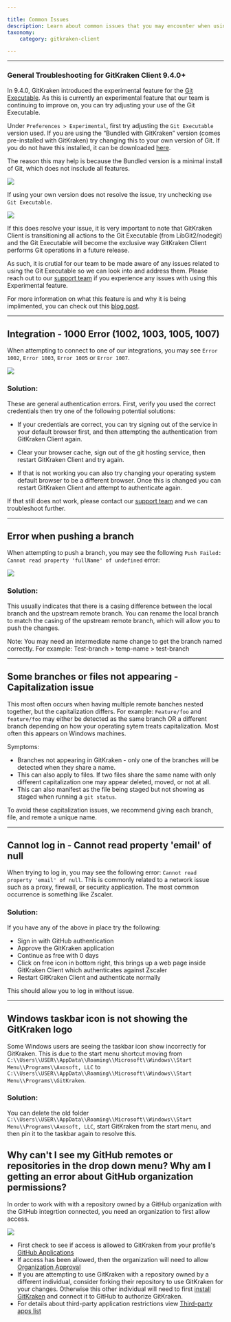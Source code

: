 ```yaml
---

title: Common Issues
description: Learn about common issues that you may encounter when using GitKraken Client.
taxonomy:
    category: gitkraken-client

---
```


***
### General Troubleshooting for GitKraken Client 9.4.0+

In 9.4.0, GitKraken introduced the experimental feature for the [Git Executable](/gitkraken-client/experimental-features/#git-executable). As this is currently an experimental feature that our team is continuing to improve on, you can try adjusting your use of the Git Executable.

Under `Preferences > Experimental`, first try adjusting the `Git Executable` version used. If you are using the “Bundled with GitKraken” version (comes pre-installed with GitKraken) try changing this to your own version of Git. If you do not have this installed, it can be downloaded [here](https://git-scm.com/download).

The reason this may help is because the Bundled version is a minimal install of Git, which does not insclude all features.

<img src="/wp-content/uploads/gkc-git-executable-version.png" class="img-responsive center img-bordered">

If using your own version does not resolve the issue, try unchecking `Use Git Executable`.

<img src="/wp-content/uploads/gkc-use-git-executable.png" class="img-responsive center img-bordered">

If this does resolve your issue, it is very important to note that GitKraken Client is transitioning all actions to the Git Executable (from LibGit2/nodegit) and the Git Executable will become the exclusive way GitKraken Client performs Git operations in a future release.

As such, it is crutial for our team to be made aware of any issues related to using the Git Executable so we can look into and address them. Please reach out to our [support team](https://help.gitkraken.com/gitkraken-client/contact-support/) if you experience any issues with using this Experimental feature.

For more information on what this feature is and why it is being implimented, you can check out this [blog post](https://www.gitkraken.com/blog/gitkraken-client-migrating-from-libgit2-to-git-executable).

***

## Integration - 1000 Error (1002, 1003, 1005, 1007)
When attempting to connect to one of our integrations, you may see `Error 1002`, `Error 1003`, `Error 1005` or `Error 1007`.

<img src="/wp-content/uploads/error-1002.png" srcset="/wp-content/uploads/error-1002@2x.png 2x" class="img-responsive center img-bordered">

### Solution:
These are general authentication errors.  First, verify you used the correct credentials then try one of the following potential solutions:

- If your credentials are correct, you can try signing out of the service in your default browser first, and then attempting the authentication from GitKraken Client again.

- Clear your browser cache, sign out of the git hosting service, then restart GitKraken Client and try again.

- If that is not working you can also try changing your operating system default browser to be a different browser. Once this is changed you can restart GitKraken Client and attempt to authenticate again.

If that still does not work, please contact our [support team](https://www.gitkraken.com/contact) and we can troubleshoot further.

 
***

## Error when pushing a branch
When attempting to push a branch, you may see the following `Push Failed: Cannot read property 'fullName' of undefined` error:

<img src="/wp-content/uploads/push-error.png" class="img-responsive center img-bordered">

### Solution:
This usually indicates that there is a casing difference between the local branch and the upstream remote branch.  You can rename the local branch to match the casing of the upstream remote branch, which will allow you to push the changes.  

<div class='callout callout--warning'>
    <p>Note: You may need an intermediate name change to get the branch named correctly.  For example: Test-branch > temp-name > test-branch</p>
</div>

***

## Some branches or files not appearing - Capitalization issue

This most often occurs when having multiple remote banches nested together, but the capitalization differs. For example: `Feature/foo` and `feature/foo` may either be detected as the same branch OR a different branch depending on how your operating sytem treats capitalization. Most often this appears on Windows machines.

Symptoms:

- Branches not appearing in GitKraken - only one of the branches will be detected when they share a name. 
- This can also apply to files. If two files share the same name with only different capitalization one may appear deleted, moved, or not at all.
- This can also manifest as the file being staged but not showing as staged when running a `git status`.

To avoid these capitalization issues, we recommend giving each branch, file, and remote a unique name.

***

## Cannot log in - Cannot read property 'email' of null
When trying to log in, you may see the following error: `Cannot read property 'email' of null`. This is commonly related to a network issue such as a proxy, firewall, or security application. The most common occurrence is something like Zscaler.

### Solution:
If you have any of the above in place try the following:

- Sign in with GitHub authentication
- Approve the GitKraken application
- Continue as free with 0 days
- Click on free icon in bottom right, this brings up a web page inside GitKraken Client which authenticates against Zscaler
- Restart GitKraken Client and authenticate normally

This should allow you to log in without issue.

***

## Windows taskbar icon is not showing the GitKraken logo
Some Windows users are seeing the taskbar icon show incorrectly for GitKraken. This is due to the start menu shortcut moving from ``C:\\Users\\USER\\AppData\\Roaming\\Microsoft\\Windows\\Start Menu\\Programs\\Axosoft, LLC`` to ``C:\\Users\\USER\\AppData\\Roaming\\Microsoft\\Windows\\Start Menu\\Programs\\GitKraken``. 

### Solution:
You can delete the old folder ``C:\\Users\\USER\\AppData\\Roaming\\Microsoft\\Windows\\Start Menu\\Programs\\Axosoft, LLC``, start GitKraken from the start menu, and then pin it to the taskbar again to resolve this.

## Why can't I see my GitHub remotes or repositories in the drop down menu? Why am I getting an error about GitHub organization permissions?

In order to work with with a repository owned by a GitHub organization with the GitHub integrtion connected, you need an organization to first allow access.

<img src="/wp-content/uploads/error.png" class="img-bordered img-responsive center">

* First check to see if access is allowed to GitKraken from your profile's [GitHub Applications](https://github.com/settings/connections/applications/a7557949433b7d282a76)
* If access has been allowed, then the organization will need to allow [Organization Approval](https://help.github.com/articles/requesting-organization-approval-for-your-authorized-applications/)
* If you are attempting to use GitKraken with a repository owned by a different individual, consider forking their repository to use GitKraken for your changes. Otherwise this other individual will need to first [install GitKraken](/gitkraken-client/how-to-install/) and connect it to GitHub to authorize GitKraken.
* For details about third-party application restrictions view [Third-party apps list](https://help.github.com/articles/about-third-party-application-restrictions/)
